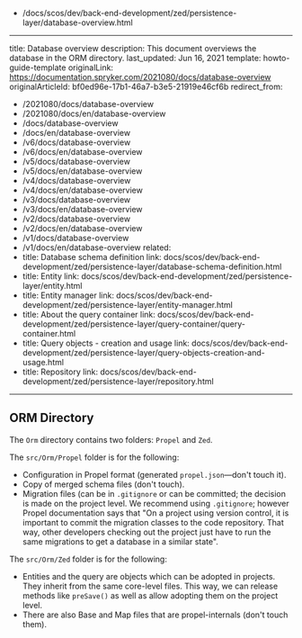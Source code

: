   - /docs/scos/dev/back-end-development/zed/persistence-layer/database-overview.html
---
title: Database overview
description: This document overviews the database in the ORM directory.
last_updated: Jun 16, 2021
template: howto-guide-template
originalLink: https://documentation.spryker.com/2021080/docs/database-overview
originalArticleId: bf0ed96e-17b1-46a7-b3e5-21919e46cf6b
redirect_from:
  - /2021080/docs/database-overview
  - /2021080/docs/en/database-overview
  - /docs/database-overview
  - /docs/en/database-overview
  - /v6/docs/database-overview
  - /v6/docs/en/database-overview
  - /v5/docs/database-overview
  - /v5/docs/en/database-overview
  - /v4/docs/database-overview
  - /v4/docs/en/database-overview
  - /v3/docs/database-overview
  - /v3/docs/en/database-overview
  - /v2/docs/database-overview
  - /v2/docs/en/database-overview
  - /v1/docs/database-overview
  - /v1/docs/en/database-overview
related: 
  - title: Database schema definition
    link: docs/scos/dev/back-end-development/zed/persistence-layer/database-schema-definition.html
  - title: Entity
    link: docs/scos/dev/back-end-development/zed/persistence-layer/entity.html
  - title: Entity manager
    link: docs/scos/dev/back-end-development/zed/persistence-layer/entity-manager.html
  - title: About the query container
    link: docs/scos/dev/back-end-development/zed/persistence-layer/query-container/query-container.html 
  - title: Query objects - creation and usage
    link: docs/scos/dev/back-end-development/zed/persistence-layer/query-objects-creation-and-usage.html
  - title: Repository
    link: docs/scos/dev/back-end-development/zed/persistence-layer/repository.html
---


## ORM Directory

The `Orm` directory contains two folders: `Propel` and `Zed`.

The `src/Orm/Propel` folder is for the following:

* Configuration in Propel format (generated `propel.json`—don't touch it).
* Copy of merged schema files (don't touch).
* Migration files (can be in `.gitignore` or can be committed; the decision is made on the project level. We recommend using `.gitignore`; however Propel documentation says that "On a project using version control, it is important to commit the migration classes to the code repository. That way, other developers checking out the project just have to run the same migrations to get a database in a similar state".

The `src/Orm/Zed` folder is for the following:

* Entities and the query are objects which can be adopted in projects. They inherit from the same core-level files. This way, we can release methods like `preSave()` as well as allow adopting them on the project level.
* There are also Base and Map files that are propel-internals (don't touch them).
